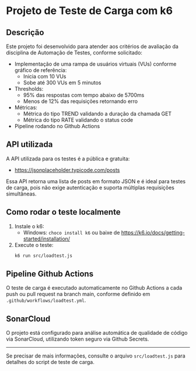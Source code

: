 # Projeto de Teste de Carga com k6

## Descrição

Este projeto foi desenvolvido para atender aos critérios de avaliação da disciplina de Automação de Testes, conforme solicitado:

- Implementação de uma rampa de usuários virtuais (VUs) conforme gráfico de referência:
  - Inicia com 10 VUs
  - Sobe até 300 VUs em 5 minutos
- Thresholds:
  - 95% das respostas com tempo abaixo de 5700ms
  - Menos de 12% das requisições retornando erro
- Métricas:
  - Métrica do tipo TREND validando a duração da chamada GET
  - Métrica do tipo RATE validando o status code
- Pipeline rodando no Github Actions

## API utilizada

A API utilizada para os testes é a pública e gratuita:

- https://jsonplaceholder.typicode.com/posts

Essa API retorna uma lista de posts em formato JSON e é ideal para testes de carga, pois não exige autenticação e suporta múltiplas requisições simultâneas.

## Como rodar o teste localmente

1. Instale o k6:
   - Windows: `choco install k6` ou baixe de https://k6.io/docs/getting-started/installation/
2. Execute o teste:
   ```bash
   k6 run src/loadtest.js
   ```

## Pipeline Github Actions

O teste de carga é executado automaticamente no Github Actions a cada push ou pull request na branch main, conforme definido em `.github/workflows/loadtest.yml`.

## SonarCloud

O projeto está configurado para análise automática de qualidade de código via SonarCloud, utilizando token seguro via Github Secrets.

---

Se precisar de mais informações, consulte o arquivo `src/loadtest.js` para detalhes do script de teste de carga.
